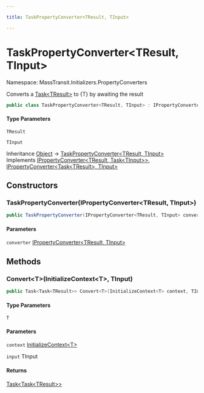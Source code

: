 ```yaml
---

title: TaskPropertyConverter<TResult, TInput>

---
```


# TaskPropertyConverter\<TResult, TInput\>

Namespace: MassTransit.Initializers.PropertyConverters

Converts a [Task\<TResult\>](https://learn.microsoft.com/en-us/dotnet/api/system.threading.tasks.task-1) to {T} by awaiting the result

```csharp
public class TaskPropertyConverter<TResult, TInput> : IPropertyConverter<TResult, Task<TInput>>, IPropertyConverter<Task<TResult>, TInput>
```

#### Type Parameters

`TResult`<br/>

`TInput`<br/>

Inheritance [Object](https://learn.microsoft.com/en-us/dotnet/api/system.object) → [TaskPropertyConverter\<TResult, TInput\>](../masstransit-initializers-propertyconverters/taskpropertyconverter-2)<br/>
Implements [IPropertyConverter\<TResult, Task\<TInput\>\>](../masstransit-initializers/ipropertyconverter-2), [IPropertyConverter\<Task\<TResult\>, TInput\>](../masstransit-initializers/ipropertyconverter-2)

## Constructors

### **TaskPropertyConverter(IPropertyConverter\<TResult, TInput\>)**

```csharp
public TaskPropertyConverter(IPropertyConverter<TResult, TInput> converter)
```

#### Parameters

`converter` [IPropertyConverter\<TResult, TInput\>](../masstransit-initializers/ipropertyconverter-2)<br/>

## Methods

### **Convert\<T\>(InitializeContext\<T\>, TInput)**

```csharp
public Task<Task<TResult>> Convert<T>(InitializeContext<T> context, TInput input)
```

#### Type Parameters

`T`<br/>

#### Parameters

`context` [InitializeContext\<T\>](../../masstransit-abstractions/masstransit-initializers/initializecontext-1)<br/>

`input` TInput<br/>

#### Returns

[Task\<Task\<TResult\>\>](https://learn.microsoft.com/en-us/dotnet/api/system.threading.tasks.task-1)<br/>
